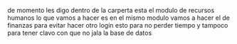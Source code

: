 de momento les digo dentro de la carperta esta el modulo de recursos humanos lo que vamos a hacer es 
en el mismo modulo vamos a hacer el de finanzas para evitar hacer otro login esto para no perder tiempo
y tampoco para tener clavo con que no jala la base de datos 
